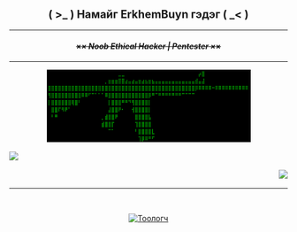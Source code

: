 <!-- #thunkn0n | #Evekon -->

### <p align="center"><big><b>( &gt;_ ) Намайг ErkhemBuyn гэдэг ( _&lt; )</b></big></p> ###

---

#### <p align="center"><b><del>×_× Noob Ethical Hacker | Pentester ×_×</del></b></p> ####

---

<p align="center"><img src="AR15.png" alt="AR15 Weapon" width="369" />
</p>

<p align="left"><a href="https://github.com/thunkx0x">
<img height="96" src="https://github-readme-stats.vercel.app/api?username=thunkx0x&layout=compact&show_icons=true&theme=merko&bg_color=000000&text_color=00ff00&border_color=00ff00&title_color=ff0000&border_radius=0.1&custom_title=thunkn0n+статистик!" /></a></p>
<p align="right">
<a href="https://github.com/thunkx0x"><img src="https://github-readme-stats.vercel.app/api/top-langs/?username=thunkx0x&layout=compact&theme=merko&border_color=00ff00&title_color=ff0000&text_color=00ff00&bg_color=000000&border_radius=0.1" height="86" />
</a></p>

---

<br/>
<p align="center">
<a href="https://github.com/thunkx0x">
<img height="23" title="Тоологч" src="https://komarev.com/ghpvc/?username=thunkx0x&label=Хөтөчөөрөө+үзсэн+хүн+ба+бот&color=ff0000&style=flat-square" />
</a>
</p>
